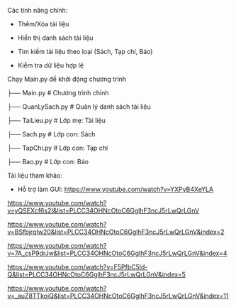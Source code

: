 Các tính năng chính:

+ Thêm/Xóa tài liệu

+ Hiển thị danh sách tài liệu

+ Tìm kiếm tài liệu theo loại (Sách, Tạp chí, Báo)

+ Kiểm tra dữ liệu hợp lệ

Chạy Main.py để khởi động chương trình

├── Main.py                # Chương trình chính

├── QuanLySach.py          # Quản lý danh sách tài liệu

├── TaiLieu.py             # Lớp mẹ: Tài liệu

├── Sach.py                # Lớp con: Sách

├── TapChi.py              # Lớp con: Tạp chí

├── Bao.py                 # Lớp con: Báo

Tài liệu tham khảo:

- Hỗ trợ làm GUI: https://www.youtube.com/watch?v=YXPyB4XeYLA

https://www.youtube.com/watch?v=yQSEXcf6s2I&list=PLCC34OHNcOtoC6GglhF3ncJ5rLwQrLGnV

https://www.youtube.com/watch?v=BSfbjrqIw20&list=PLCC34OHNcOtoC6GglhF3ncJ5rLwQrLGnV&index=2

https://www.youtube.com/watch?v=7A_csP9drJw&list=PLCC34OHNcOtoC6GglhF3ncJ5rLwQrLGnV&index=4

https://www.youtube.com/watch?v=F5PfbC5ld-Q&list=PLCC34OHNcOtoC6GglhF3ncJ5rLwQrLGnV&index=5

https://www.youtube.com/watch?v=_auZ8TTkojQ&list=PLCC34OHNcOtoC6GglhF3ncJ5rLwQrLGnV&index=11
